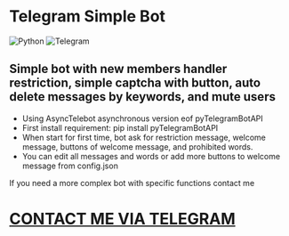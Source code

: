 # Telegram Simple Bot

![Python](https://img.shields.io/badge/python-3670A0?style=for-the-badge&logo=python&logoColor=ffdd54) ![Telegram](https://img.shields.io/badge/Telegram-2CA5E0?style=for-the-badge&logo=telegram&logoColor=white)

## Simple bot with new members handler restriction, simple captcha with button, auto delete messages by keywords, and mute users

- Using AsyncTelebot asynchronous version eof pyTelegramBotAPI
- First install requirement: pip install pyTelegramBotAPI
- When start for first time, bot ask for restriction message, welcome message, buttons of welcome message, and prohibited words.
- You can edit all messages and words or add more buttons to welcome message from config.json


If you need a more complex bot with specific functions contact me

# [CONTACT ME VIA TELEGRAM](https:t.me/Z1dev) 
